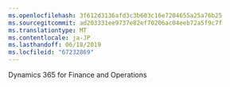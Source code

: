 ```yaml
---
ms.openlocfilehash: 3f612d3136afd3c3b603c16e7204655a25a76b25
ms.sourcegitcommit: ad203331ee9737e82ef70206ac04eeb72a5f9c7f
ms.translationtype: MT
ms.contentlocale: ja-JP
ms.lasthandoff: 06/18/2019
ms.locfileid: "67232869"
---
```

Dynamics 365 for Finance and Operations